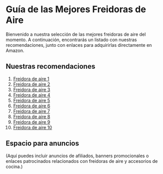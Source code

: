 # Guía de las Mejores Freidoras de Aire

Bienvenido a nuestra selección de las mejores freidoras de aire del momento. A continuación, encontrarás un listado con nuestras recomendaciones, junto con enlaces para adquirirlas directamente en Amazon.

## Nuestras recomendaciones

1. [Freidora de aire 1](https://amzn.to/3Qp9Ef9)
2. [Freidora de aire 2](https://amzn.to/4335EbL)
3. [Freidora de aire 3](https://amzn.to/3X7S9UG)
4. [Freidora de aire 4](https://amzn.to/4gSb4JU)
5. [Freidora de aire 5](https://amzn.to/3X9hNbt)
6. [Freidora de aire 6](https://amzn.to/415R8xx)
7. [Freidora de aire 7](https://amzn.to/3ENVNwE)
8. [Freidora de aire 8](https://amzn.to/4b7zoWW)
9. [Freidora de aire 9](https://amzn.to/3EImG4V)
10. [Freidora de aire 10](https://amzn.to/4hIu7HL)

## Espacio para anuncios
(Aquí puedes incluir anuncios de afiliados, banners promocionales o enlaces patrocinados relacionados con freidoras de aire y accesorios de cocina.)
